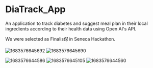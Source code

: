# DiaTrack_App
An application to track diabetes and suggest meal plan in their local ingredients according to their health data using Open AI's API.

We were selected as Finalist🎖️ in Seneca Hackathon.

![1683576645692](https://github.com/pratham-garg-456/DiaTrack_App/assets/81003075/54eb0210-9c99-4e41-b25c-ea9557242008)
![1683576645690](https://github.com/pratham-garg-456/DiaTrack_App/assets/81003075/c05d8afc-0d04-4de5-bf84-dea4a67c4227)

![1683576644586](https://github.com/pratham-garg-456/DiaTrack_App/assets/81003075/ca06c52f-5faf-4c5d-9385-2cf968e7652e)
![1683576645105](https://github.com/pratham-garg-456/DiaTrack_App/assets/81003075/b3c1a724-aeef-4632-bbd0-b3fa19ebbeff)
![1683576644560](https://github.com/pratham-garg-456/DiaTrack_App/assets/81003075/781769b6-3a78-426c-b90a-010ad68b26a9)
